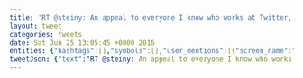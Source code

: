 ```yaml
---
title: 'RT @steiny: An appeal to everyone I know who works at Twitter, Facebook, Google etc, and for the people who influence them https://t.co/TRB…'
layout: tweet
categories: tweets
date: Sat Jun 25 13:05:45 +0000 2016
entities: {"hashtags":[],"symbols":[],"user_mentions":[{"screen_name":"steiny","name":"Tom Steinberg","id":893301,"id_str":"893301","indices":[3,10]}],"urls":[]}
tweetJson: {"text":"RT @steiny: An appeal to everyone I know who works at Twitter, Facebook, Google etc, and for the people who influence them https://t.co/TRB…"}
---
```

